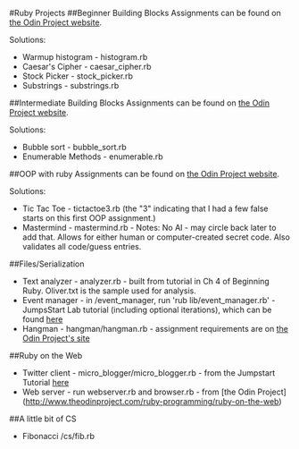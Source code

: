 #Ruby Projects
##Beginner Building Blocks
Assignments can be found on [the Odin Project website](http://www.theodinproject.com/ruby-programming/building-blocks?ref=lc-pb).

Solutions:
* Warmup histogram - histogram.rb
* Caesar's Cipher - caesar_cipher.rb
* Stock Picker - stock_picker.rb
* Substrings - substrings.rb

##Intermediate Building Blocks
Assignments can be found on [the Odin Project website](http://www.theodinproject.com/ruby-programming/advanced-building-blocks?ref=lc-pb).

Solutions:
* Bubble sort - bubble_sort.rb
* Enumerable Methods - enumerable.rb

##OOP with ruby
Assignments can be found on [the Odin Project website](http://www.theodinproject.com/ruby-programming/oop).

Solutions:
* Tic Tac Toe - tictactoe3.rb (the "3" indicating that I had a few false starts on this first OOP assignment.)
* Mastermind - mastermind.rb  - Notes: No AI - may circle back later to add that. Allows for either human or computer-created secret code. Also validates all code/guess entries.

##Files/Serialization
* Text analyzer - analyzer.rb - built from tutorial in Ch 4 of Beginning Ruby. Oliver.txt is the sample used for analysis.
* Event manager - in /event_manager, run 'rub lib/event_manager.rb' - JumpsStart Lab tutorial (including optional iterations), which can be found [here](http://tutorials.jumpstartlab.com/projects/eventmanager.html#iteration:-time-targeting)
* Hangman - hangman/hangman.rb - assignment requirements are on [the Odin Project's site](http://www.theodinproject.com/ruby-programming/oop?ref=lc-pb)

##Ruby on the Web
* Twitter client - micro_blogger/micro_blogger.rb - from the Jumpstart Tutorial [here](http://tutorials.jumpstartlab.com/projects/microblogger.html#iteration-4:-last-tweet-from-all-friends)
* Web server - run webserver.rb and browser.rb - from [the Odin Project] (http://www.theodinproject.com/ruby-programming/ruby-on-the-web)

##A little bit of CS
* Fibonacci /cs/fib.rb
